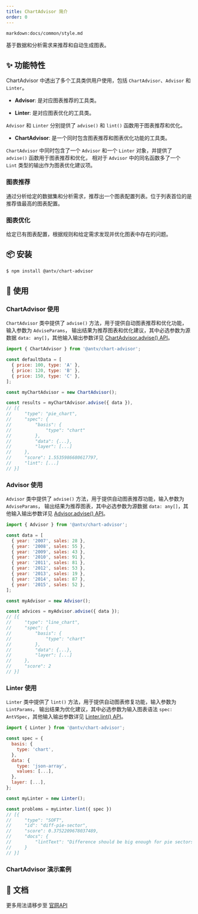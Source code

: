 ```yaml
---
title: ChartAdvisor 简介
order: 0
---
```


`markdown:docs/common/style.md`



基于数据和分析需求来推荐和自动生成图表。

</div>

## ✨ 功能特性

ChartAdvisor 中透出了多个工具类供用户使用，包括 `ChartAdvisor`、`Advisor` 和 `Linter`。


* **Advisor**: 是对应图表推荐的工具类。

* **Linter**: 是对应图表优化的工具类。

`Advisor` 和 `Linter` 分别提供了 `advise()` 和 `lint()` 函数用于图表推荐和优化。

* **ChartAdvisor**: 是一个同时包含图表推荐和图表优化功能的工具类。

`ChartAdvisor` 中同时包含了一个 `Advisor` 和一个 `Linter` 对象，并提供了 `advise()` 函数用于图表推荐和优化，
相对于 `Advisor` 中的同名函数多了一个 `Lint` 类型的输出作为图表优化建议项。

### 图表推荐

通过分析给定的数据集和分析需求，推荐出一个图表配置列表。位于列表首位的是推荐值最高的图表配置。

### 图表优化

给定已有图表配置，根据规则和给定需求发现并优化图表中存在的问题。

## 📦 安装

```bash
$ npm install @antv/chart-advisor
```

## 🔨 使用

### ChartAdvisor 使用

`ChartAdvisor` 类中提供了 `advise()` 方法，用于提供自动图表推荐和优化功能，输入参数为 `AdviseParams`，
输出结果为推荐图表和优化建议，其中必选参数为源数据 `data: any[]`，其他输入输出参数详见 [ChartAdvisor.advise() API](../../api/chart-advisor/chartAdvice)。

```js
import { ChartAdvisor } from '@antv/chart-advisor';

const defaultData = [
  { price: 100, type: 'A' },
  { price: 120, type: 'B' },
  { price: 150, type: 'C' },
];

const myChartAdvisor = new ChartAdvisor();

const results = myChartAdvisor.advise({ data }),
// [{
//     "type": "pie_chart",
//     "spec": {
//         "basis": {
//             "type": "chart"
//         },
//         "data": {...},
//         "layer": [...]
//     },
//     "score": 1.5535986680617797,
//     "lint": [...]
// }]
```

### Advisor 使用

`Advisor` 类中提供了 `advise()` 方法，用于提供自动图表推荐功能，输入参数为 `AdviseParams`，
输出结果为推荐图表，其中必选参数为源数据 `data: any[]`，其他输入输出参数详见 [Advisor.advise() API](../../api/chart-advisor/advice)。

```js
import { Advisor } from '@antv/chart-advisor';

const data = [
  { year: '2007', sales: 28 },
  { year: '2008', sales: 55 },
  { year: '2009', sales: 43 },
  { year: '2010', sales: 91 },
  { year: '2011', sales: 81 },
  { year: '2012', sales: 53 },
  { year: '2013', sales: 19 },
  { year: '2014', sales: 87 },
  { year: '2015', sales: 52 },
];

const myAdvisor = new Advisor();

const advices = myAdvisor.advise({ data });
// [{
//     "type": "line_chart",
//     "spec": {
//         "basis": {
//             "type": "chart"
//         },
//         "data": {...},
//         "layer": [...]
//     },
//     "score": 2
// }]
```

### Linter 使用

`Linter` 类中提供了 `lint()` 方法，用于提供自动图表修复功能，输入参数为 `LintParams`，
输出结果为优化建议，其中必选参数为输入图表语法 `spec: AntVSpec`，其他输入输出参数详见 [Linter.lint() API](../../api/chart-advisor/lint)。

```js
import { Linter } from '@antv/chart-advisor';

const spec = {
  basis: {
    type: 'chart',
  },
  data: {
    type: 'json-array',
    values: [...],
  },
  layer: [...],
};

const myLinter = new Linter();

const problems = myLinter.lint({ spec })
// [{
//     "type": "SOFT",
//     "id": "diff-pie-sector",
//     "score": 0.3752209678037489,
//     "docs": {
//         "lintText": "Difference should be big enough for pie sectors."
//     }
// }]
```

### ChartAdvisor 演示案例

<playground path="chart-advisor/advise-and-lint/demo/ca-steps.jsx"></playground>

## 📖 文档

更多用法请移步至 [官网API](https://ava.antv.vision/zh/docs/api/chart-advisor/ChartAdvisor)



